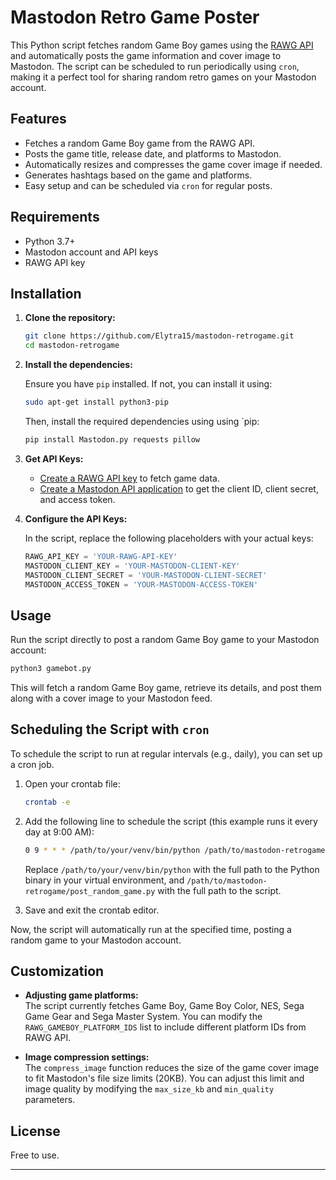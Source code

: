 
# Mastodon Retro Game Poster

This Python script fetches random Game Boy games using the [RAWG API](https://rawg.io/apidocs) and automatically posts the game information and cover image to Mastodon. The script can be scheduled to run periodically using `cron`, making it a perfect tool for sharing random retro games on your Mastodon account.

## Features

- Fetches a random Game Boy game from the RAWG API.
- Posts the game title, release date, and platforms to Mastodon.
- Automatically resizes and compresses the game cover image if needed.
- Generates hashtags based on the game and platforms.
- Easy setup and can be scheduled via `cron` for regular posts.

## Requirements

- Python 3.7+
- Mastodon account and API keys
- RAWG API key

## Installation

1. **Clone the repository:**

   ```bash
   git clone https://github.com/Elytra15/mastodon-retrogame.git
   cd mastodon-retrogame
   ```

2. **Install the dependencies:**

   Ensure you have `pip` installed. If not, you can install it using:

   ```bash
   sudo apt-get install python3-pip
   ```

   Then, install the required dependencies using using `pip:

   ```bash
   pip install Mastodon.py requests pillow
   ```

3. **Get API Keys:**

   - [Create a RAWG API key](https://rawg.io/apidocs) to fetch game data.
   - [Create a Mastodon API application](https://docs.joinmastodon.org/client/intro/) to get the client ID, client secret, and access token.

4. **Configure the API Keys:**

   In the script, replace the following placeholders with your actual keys:

   ```python
   RAWG_API_KEY = 'YOUR-RAWG-API-KEY'
   MASTODON_CLIENT_KEY = 'YOUR-MASTODON-CLIENT-KEY'
   MASTODON_CLIENT_SECRET = 'YOUR-MASTODON-CLIENT-SECRET'
   MASTODON_ACCESS_TOKEN = 'YOUR-MASTODON-ACCESS-TOKEN'
   ```

## Usage

Run the script directly to post a random Game Boy game to your Mastodon account:

```bash
python3 gamebot.py
```

This will fetch a random Game Boy game, retrieve its details, and post them along with a cover image to your Mastodon feed.

## Scheduling the Script with `cron`

To schedule the script to run at regular intervals (e.g., daily), you can set up a cron job.

1. Open your crontab file:

   ```bash
   crontab -e
   ```

2. Add the following line to schedule the script (this example runs it every day at 9:00 AM):

   ```bash
   0 9 * * * /path/to/your/venv/bin/python /path/to/mastodon-retrogame/gamebot.py
   ```

   Replace `/path/to/your/venv/bin/python` with the full path to the Python binary in your virtual environment, and `/path/to/mastodon-retrogame/post_random_game.py` with the full path to the script.

3. Save and exit the crontab editor.

Now, the script will automatically run at the specified time, posting a random game to your Mastodon account.

## Customization

- **Adjusting game platforms:**  
  The script currently fetches Game Boy, Game Boy Color, NES, Sega Game Gear and Sega Master System. You can modify the `RAWG_GAMEBOY_PLATFORM_IDS` list to include different platform IDs from RAWG API.

- **Image compression settings:**  
  The `compress_image` function reduces the size of the game cover image to fit Mastodon's file size limits (20KB). You can adjust this limit and image quality by modifying the `max_size_kb` and `min_quality` parameters.

## License

Free to use.

---
